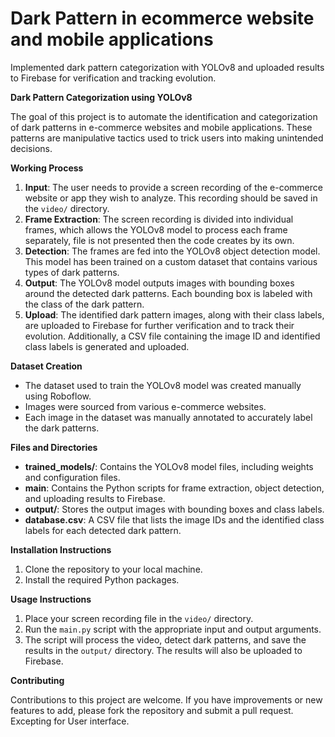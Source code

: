# Dark Pattern in ecommerce website and mobile applications
Implemented dark pattern categorization with YOLOv8 and uploaded results to Firebase for verification and tracking evolution.

**Dark Pattern Categorization using YOLOv8**

The goal of this project is to automate the identification and categorization of dark patterns in e-commerce websites and mobile applications. These patterns are manipulative tactics used to trick users into making unintended decisions.

**Working Process**

1. **Input**: The user needs to provide a screen recording of the e-commerce website or app they wish to analyze. This recording should be saved in the `video/` directory.
2. **Frame Extraction**: The screen recording is divided into individual frames, which allows the YOLOv8 model to process each frame separately, file is not presented then the code creates by its own.
3. **Detection**: The frames are fed into the YOLOv8 object detection model. This model has been trained on a custom dataset that contains various types of dark patterns.
4. **Output**: The YOLOv8 model outputs images with bounding boxes around the detected dark patterns. Each bounding box is labeled with the class of the dark pattern.
5. **Upload**: The identified dark pattern images, along with their class labels, are uploaded to Firebase for further verification and to track their evolution. Additionally, a CSV file containing the image ID and identified class labels is generated and uploaded.

**Dataset Creation**

- The dataset used to train the YOLOv8 model was created manually using Roboflow.
- Images were sourced from various e-commerce websites.
- Each image in the dataset was manually annotated to accurately label the dark patterns.

**Files and Directories**

- **trained_models/**: Contains the YOLOv8 model files, including weights and configuration files.
- **main**: Contains the Python scripts for frame extraction, object detection, and uploading results to Firebase.
- **output/**: Stores the output images with bounding boxes and class labels.
- **database.csv**: A CSV file that lists the image IDs and the identified class labels for each detected dark pattern.

**Installation Instructions**

1. Clone the repository to your local machine.
2. Install the required Python packages.

**Usage Instructions**

1. Place your screen recording file in the `video/` directory.
2. Run the `main.py` script with the appropriate input and output arguments.
3. The script will process the video, detect dark patterns, and save the results in the `output/` directory. The results will also be uploaded to Firebase.

**Contributing**

Contributions to this project are welcome. If you have improvements or new features to add, please fork the repository and submit a pull request. Excepting for User interface.
